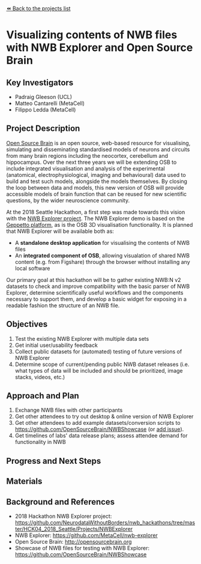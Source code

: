 [:rewind: Back to the projects list](../../README.md#ProjectsList)

<!-- For information on how to write GitHub .md files see https://guides.github.com/features/mastering-markdown/ -->

# Visualizing contents of NWB files with NWB Explorer and Open Source Brain 

## Key Investigators

- Padraig Gleeson (UCL)
- Matteo Cantarelli (MetaCell)
- Filippo Ledda (MetaCell)

## Project Description

[Open Source Brain](http://opensourcebrain.org) is an open source, web-based resource for visualising, simulating and 
disseminating standardised models of neurons and circuits from many brain regions including the neocortex, cerebellum 
and hippocampus. Over the next three years we will be extending OSB to include integrated visualisation and analysis of 
the experimental (anatomical, electrophysiological, imaging and behavioural) data used to build and test such models, 
alongside the models themselves. By closing the loop between data and models, this new version of OSB will provide 
accessible models of brain function that can be reused for new scientific questions, by the wider neuroscience community. 

At the 2018 Seattle Hackathon, a first step was made towards this vision with the 
[NWB Explorer project](https://github.com/NeurodataWithoutBorders/nwb_hackathons/tree/master/HCK04_2018_Seattle/Projects/NWBExplorer). The NWB Explorer demo is based on the 
[Geppetto platform](http://www.geppetto.org/), as is the OSB 3D visualisation functionality. It is planned that NWB Explorer will be available both as:

- A **standalone desktop application** for visualising the contents of NWB files
- An **integrated component of OSB**, allowing visualation of shared NWB content (e.g. from Figshare) through the browser without installing any local software

Our primary goal at this hackathon will be to gather existing NWB:N v2 datasets to check and improve compatibility with the basic parser of NWB Explorer, determine scientifically useful workflows and the components necessary to support them, and develop a basic widget for exposing in a readable fashion the structure of an NWB file.

## Objectives

<!-- Briefly describe the objectives of your project. What would you like to achive?-->
1. Test the existing NWB Explorer with multiple data sets
2. Get initial user/usability feedback
3. Collect public datasets for (automated) testing of future versions of NWB Explorer
4. Determine scope of current/pending public NWB dataset releases (i.e. what types of data will be included and should be prioritized, image stacks, videos, etc.)

## Approach and Plan

<!-- 1. Describe the steps of your planned approach to reach the objectives.-->
1. Exchange NWB files with other participants
2. Get other attendees to try out desktop & online version of NWB Explorer
3. Get other attendees to add example datasets/conversion scripts to https://github.com/OpenSourceBrain/NWBShowcase 
(or [add issue](https://github.com/OpenSourceBrain/NWBShowcase/issues)).
4. Get timelines of labs' data release plans; assess attendee demand for functionality in NWB

## Progress and Next Steps

<!--Populate this section as you are making progress before/during/after the hackathon-->
<!--Describe the progress you have made on the project,e.g., which objectives you have achieved and how.-->
<!--Describe the next steps you are planing to take to complete the project.-->

## Materials

<!--If available add links to the materials relevant to the project, e.g., the code generated for the project or data used-->
<!--If available add pictures and links to videos that demonstrate what has been accomplished.-->
<!--![Description of picture](Example2.jpg)-->

## Background and References

<!--Use this space for information that may help people better understand your project, like links to papers, source code, or data ,e.g:-->
- 2018 Hackathon NWB Explorer project: https://github.com/NeurodataWithoutBorders/nwb_hackathons/tree/master/HCK04_2018_Seattle/Projects/NWBExplorer
- NWB Explorer: https://github.com/MetaCell/nwb-explorer
- Open Source Brain: http://opensourcebrain.org
- Showcase of NWB files for testing with NWB Explorer: https://github.com/OpenSourceBrain/NWBShowcase

